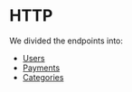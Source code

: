 # HTTP

We divided the endpoints into:
* [Users][USERS]
* [Payments][PAYMENTS]
* [Categories][CATEGORIES]

[USERS]: http-endpoint/users.md
[PAYMENTS]: http-endpoint/payments.md
[CATEGORIES]: http-endpoint/categories.md
